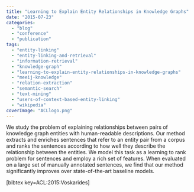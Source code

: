 ```yaml
---
title: "Learning to Explain Entity Relationships in Knowledge Graphs"
date: "2015-07-23"
categories:
  - "blog"
  - "conference"
  - "publication"
tags:
  - "entity-linking"
  - "entity-linking-and-retrieval"
  - "information-retrieval"
  - "knowledge-graph"
  - "learning-to-explain-entity-relationships-in-knowledge-graphs"
  - "meeij-knowledge"
  - "relation-extraction"
  - "semantic-search"
  - "text-mining"
  - "users-of-context-based-entity-linking"
  - "wikipedia"
coverImage: "ACLlogo.png"
---
```


We study the problem of explaining relationships between pairs of knowledge graph entities with human-readable descriptions. Our method extracts and enriches sentences that refer to an entity pair from a corpus and ranks the sentences according to how well they describe the relationship between the entities. We model this task as a learning to rank problem for sentences and employ a rich set of features. When evaluated on a large set of manually annotated sentences, we find that our method significantly improves over state-of-the-art baseline models.

\[bibtex key=ACL:2015:Voskarides\]
